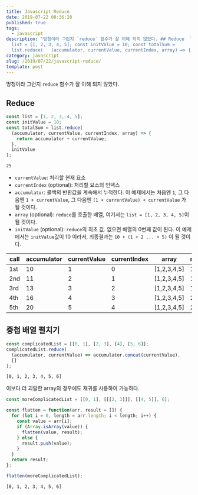 ```yaml
---
title: Javascript Reduce
date: 2019-07-22 08:36:28
published: true
tags:
  - javascript
description: "멍청이라 그런지 `reduce` 함수가 잘 이해 되지 않았다. ## Reduce  ```javascript const
  list = [1, 2, 3, 4, 5]; const initValue = 10; const totalSum =
  list.reduce(   (accumulator, currentValue, currentIndex, array) => {  ..."
category: javascript
slug: /2019/07/22/javascript-reduce/
template: post
---
```

멍청이라 그런지 `reduce` 함수가 잘 이해 되지 않았다.

## Reduce

```javascript
const list = [1, 2, 3, 4, 5];
const initValue = 10;
const totalSum = list.reduce(
  (accumulator, currentValue, currentIndex, array) => {
    return accumulator + currentValue;
  },
  initValue
);
```

```
25
```

- `currentValue`: 처리할 현재 요소
- `currentIndex` (optional): 처리할 요소의 인덱스
- `accumulator`: 콜백의 반환값을 계속해서 누적한다. 이 예제에서는 처음엔 `1`, 그 다음엔 `1 + currentValue`, 그 다음엔 `(1 + currentValue) + currentValue` 가 될 것이다.
- `array` (optional): `reduce`를 호출한 배열, 여기서는 `list = [1, 2, 3, 4, 5]`이 될 것이다.
- `initValue` (optional): `reduce`의 최초 값. 없으면 배열의 0번째 값이 된다. 이 예제에서는 `initValue`값이 10 이라서, 최종결과는 `10 + (1 + 2 ... + 5)` 이 될 것이다.

| call | accumulator | currentValue | currentIndex | array       | return |
| ---- | ----------- | ------------ | ------------ | ----------- | ------ |
| 1st  | 10          | 1            | 0            | [1,2,3,4,5] | 11     |
| 2nd  | 11          | 2            | 1            | [1,2,3,4,5] | 13     |
| 3rd  | 13          | 3            | 2            | [1,2,3,4,5] | 16     |
| 4th  | 16          | 4            | 3            | [1,2,3,4,5] | 20     |
| 5th  | 20          | 5            | 4            | [1,2,3,4,5] | 25     |

## 중첩 배열 펼치기

```javascript
const complicatedList = [[0, 1], [2, 3], [4], [5, 6]];
complicatedList.reduce(
  (accumulator, currentValue) => accumulator.concat(currentValue),
  []
);
```

```
[0, 1, 2, 3, 4, 5, 6]
```

이보다 더 괴랄한 array의 경우에도 재귀를 사용하여 가능하다.

```javascript
const moreComplicatedList = [[0, 1], [[[2, 3]]], [[4, 5]], 6];

const flatten = function(arr, result = []) {
  for (let i = 0, length = arr.length; i < length; i++) {
    const value = arr[i];
    if (Array.isArray(value)) {
      flatten(value, result);
    } else {
      result.push(value);
    }
  }
  return result;
};

flatten(moreComplicatedList);
```

```
[0, 1, 2, 3, 4, 5, 6]
```
